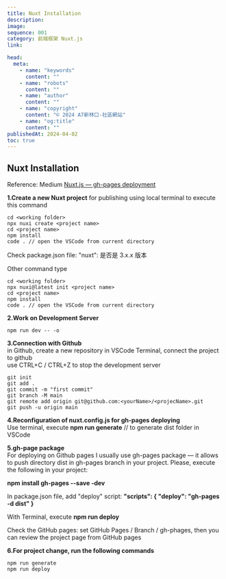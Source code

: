```yaml
---
title: Nuxt Installation
description:
image:
sequence: 001
category: 前端框架 Nuxt.js
link:

head:
  meta:
    - name: "keywords"
      content: ""
    - name: "robots"
      content: ""
    - name: "author"
      content: ""
    - name: "copyright"
      content: "© 2024 A7新林口-社區網站"
    - name: "og:title"
      content: ""
publishedAt: 2024-04-02
toc: true
---
```


## Nuxt Installation

Reference: Medium <a href="https://medium.com/@kozyreva.hanna/nuxt-js-gh-pages-deployment-73b88aa3aa65">Nuxt.js — gh-pages deployment</a>

**1.Create a new Nuxt project** for publishing using local terminal to execute this command

```
cd <working folder>
npx nuxi create <project name>
cd <project name>
npm install
code . // open the VSCode from current directory
```

Check package.json file: "nuxt": 是否是 3.x.x 版本

Other command type

```
cd <working folder>
npx nuxi@latest init <project name>
cd <project name>
npm install
code . // open the VSCode from current directory
```

**2.Work on Development Server**

```
npm run dev -- -o
```

**3.Connection with Github**  
in Github, create a new repository <project name>
in VSCode Terminal, connect the project to github  
use CTRL+C / CTRL+Z to stop the development server

```
git init
git add .
git commit -m "first commit"
git branch -M main
git remote add origin git@github.com:<yourName>/<projecName>.git
git push -u origin main
```

**4.Reconfiguration of nuxt.config.js for gh-pages deploying**  
Use terminal, execute **npm run generate** // to generate dist folder in VSCode

**5.gh-page package**  
For deploying on Github pages I usually use gh-pages package — it allows to push directory dist in gh-pages branch in your project. Please, execute the following in your project:

**npm install gh-pages --save -dev**

In package.json file, add "deploy" script: **"scripts": { "deploy": "gh-pages -d dist" }**

With Terminal, execute **npm run deploy**

Check the GitHub pages: set GitHub Pages / Branch / gh-phages, then you can review the project page from GitHub pages

**6.For project change, run the following commands**

```
npm run generate
npm run deploy
```
